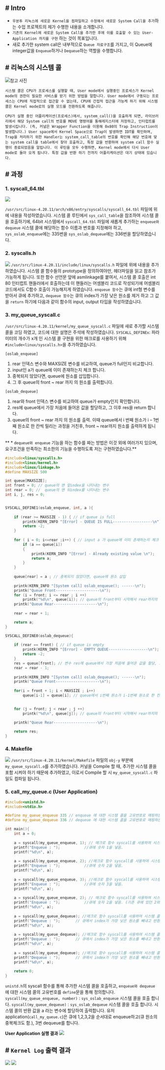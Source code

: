 ## # Intro
- `우분투 리눅스에 새로운 Kernel을 컴파일하고 수정해서 새로운 System Call을 추가`하는 수업 프로젝트의 제가 수행한 내용을 소개합니다.
- `기존의 Kernel에 새로운 System Call을 추가한 후에 이를 호출할 수 있는
User-Application 까지를 구현` 하는 것이 목표입니다.
- 새로 추가한 system call은 내부적으로 `Queue 자료구조`를 가지고, 이 Queue에 integer값을
`Enqueue`하거나 `Dequeue`하는 역할을 수행합니다.


## # 리눅스의 시스템 콜
![참고 사진](https://images.velog.io/images/ba159sal/post/fd062636-53ef-4e39-8a73-7a913a6ea765/fork-system-call.png)

`시스템 콜은 CPU가 프로세스를 실행할 때, User mode에서 실행중인 프로세스가 Kernel mode의 권한이 필요한 서비스를 받기 위한 방법을 말합니다. User mode에서 구동되는 프로세스는 CPU에 직접적으로 접근할 수 없는데, CPU에 간접적 접근을 가능케 하기 위해 시스템 콜은 Kernel mode로의 실행 모드를 전환하도록 해줍니다.`

`CPU가 실행 중인 어플리케이션(프로세스)에서, system_call()을 호출하게 되면, 라이브러리에서 해당 System call의 번호를 MOVE 명령어를 통해레지스터에 저장하고, 인터럽트를 발생시킵니다. (즉, 커널은 Wrapper Function을 이용해 0x80의 Trap Instruction이 발생합니다.) User space에서 Kernel Space으로 Trap이 발생하면 IDT를 확인하며, Trap을 처리하기 위한 Handler는 system_call_table의 번호를 확인해 해당 번호에 맞는 system call을 table에서 찾아 호출하고, 특정 값을 반환하여 system call 함수 실행이 종료되었음을 알립니다. 이 루틴을 모두 수행하면, Kernel mode에서 다시 User mode로 돌아 오게 됩니다. 특정 값을 반환 하기 전까지 어플리케이션은 대기 상태에 있습니다.`



## # 과정
### 1. syscall_64.tbl
![](https://images.velog.io/images/ba159sal/post/b782f8fe-3572-4ce8-bf9b-d61cf8a13bde/image.png)

`/usr/src/linux-4.20.11/arch/x86/entry/syscalls/syscall_64.tbl` 파일에 위에 내용을 작성하였습니다. 시스템 콜 루틴에서 `sys_call_table`을 참조하여 시스템 콜을 호출하기에, 64bit 시스템에서 `syscall_64.tbl` 파일에 새롭게 추가하는 `enqueue와 dequeue` 시스템 콜에 해당하는 함수 이름과 번호를 지정해야 하고, `sys_oslab_enqueue`에는 335번을 `sys_oslab_dequeue`에는 336번을 할당하였습니다.


### 2. syscalls.h
![](https://images.velog.io/images/ba159sal/post/fe05fa9b-e761-4148-8d47-fb2a07524276/image.png)
`/usr/src/linux-4.20.11/include/linux/syscalls.h` 파일에 위에 내용을 추가하였습니다.
시스템 콜 함수들의 prototype을 정의하여야만, 헤더파일을 읽고 참조가 가능하게 됩니다. 또한 함수 선언문 앞에 asmlinkage를 붙여서, 시스템 콜 호출은 int 80 인터럽트 핸들러에서 호출하는데 이 핸들러는 어셈블리 코드로 작성되기에 어셈블리 코드에서도 C함수 호출이 가능해지게 하였습니다.
`enqueue 함수`는 큐에 int형 변수를 받아서 큐에 추가하고,
`dequeue 함수`는 큐의 index가 가장 낮은 원소를 제거 하고 그 값을 `return` 하기에 
다음과 같이 함수의 input, output 타입을 작성하였습니다.

### 3. my_queue_syscall.c


`/usr/src/linux-4.20.11/kernel/my_queue_syscall.c` 파일에 새로 추가할 시스템 콜을 코딩 하였고, 코드에 대한 설명은 주석에 작성하였습니다.
`SYSCALL_DEFINEx`: 파라미터의 개수가 x개 인 시스템 콜 구현을 위한 매크로를 사용하기 위해 `#include<linux/syscalls.h>`을 추가하였습니다.

`[oslab_enqueue]`
1. rear 인덱스 변수와 MAXSIZE 변수를 비교하여, queue가 full인지 비교합니다.
2. input인 a가 queue에 이미 존재하는지 체크 합니다.
3. 중복되지 않았다면, queue에 원소를 삽입합니다.
4. 그 후 queue의 front ~ rear 까지 의 원소를 출력합니다.

`[oslab_dequeue]`
1. rear와 front 인덱스 변수를 비교하여 queue가 empty인지 확인합니다.
2. res에 queue에서 가장 처음에 들어온 값을 할당하고, 그 이후 res을 return 합니다.
3. queue의 front ~ rear 까지 의 원소를 출력. 이때 queue에서 i 번째 원소가 i – 1번째 원소로 한 칸씩 밀리는 과정을 거친후, front ~ rear까지 원소를 출력하게 됩니다.

** * `dequeue와 enqueue` 기능을 하는 함수를 짜는 방법은 이것 외에 여러가지 있으며, 요구조건을 만족하는 최소한의 기능을 수행하도록 저는 구현하였습니다.**

```c
#include<linux/syscalls.h>
#include<linux/kernel.h>
#include<linux/linkage.h>
#define MAXSIZE 500

int queue[MAXSIZE];
int front = 0; // queue의 맨 앞index을 나타내는 변수
int rear = 0; //  queue의 맨 뒤index를 나타내는 변수
int i, j, res = 0;


SYSCALL_DEFINE1(oslab_enqueue, int, a ){
	
	if (rear >= MAXSIZE - 1) { // if queue is full 
		printk(KERN_INFO "[Error] - QUEUE IS FULL------------------\n");
		return -2;
	}
	
	for ( i = 0; i<=rear ;i++) { // input a 가 queue에 이미 존재하는지 체크
		if (a == queue[i])
		{	
			printk(KERN_INFO "[Error] - Already existing value \n");
			return a;
		}
	}
	
	queue[rear] = a ; // 중복되지 않았다면, queue에 원소 삽입
	
	printk(KERN_INFO "[System call] oslab_enqueue(); ------\n");
	printk("Queue Front--------------------\n");
	for (i = front; i <= rear ; i ++)
		printk("%d\n", queue[i]); // queue의 front부터 시작해서 rear까지의 원소를 출력함.
	printk("Queue Rear--------------------\n");
	
	rear = rear + 1;

	return a;
}

SYSCALL_DEFINE0(oslab_dequeue){
	
	if (rear == front) { // if queue is empty
		printk(KERN_INFO "[Error] - EMPTY QUEUE------------------\n");
		return -2;
	}
	res = queue[front]; // 변수 res에 queue에서 가장 처음에 들어온 값을 할당, 그 후 return res
	rear = rear - 1;
	
	printk(KERN_INFO "[System call] oslab_dequeue(); ------\n");
	printk("Queue Front--------------------\n");
	
	for(i = front + 1; i < MAXSIZE ; i++)
		queue[i-1] = queue[i]; // queue에서 i번째 원소가 i-1번째 원소로 한 칸씩 밀림.

	
	for (j = front; j < rear ; j ++)
		printk("%d\n", queue[j]); // queue의 front부터 시작해서 rear까지의 원소를 출력함.
	
	printk("Queue Rear--------------------\n");

	return res;
}
```

### 4. Makefile
![](https://images.velog.io/images/ba159sal/post/1029389d-7876-43bc-b6e8-f0860ddc8fac/image.png)
`/usr/src/linux-4.20.11/kernel/Makefile` 파일의 `obj-y` 부분에 `my_queue_syscall.o`를 추가하였습니다. 커널을 Compile 할 때, 추가한 시스템 콜을 포함 시켜야 하기 때문에 추가하였고, 이로서 Compile 할 시 `my_queue_syscall.c` 파일도 컴파일 됩니다.


### 5. call_my_queue.c (User Application)
```c
#include<unistd.h>
#include<stdio.h>

#define my_queue_enqueue 335 // enqueue 에 대한 시스템 콜을 고유번호로 매핑하는 define
#define my_queue_dequeue 336 // dequeue 에 대한 시스템 콜을 고유번호로 매핑하는 define

int main(){
	int a = 0;
	
	a = syscall(my_queue_enqueue, 1); // 매크로 함수 syscall를 사용하여 시스템 콜을 호출함.
	printf("Enqueue : ");			//큐에 숫자 1을 넣음. 
	printf("%d\n", a);
	
	a = syscall(my_queue_enqueue, 2); //매크로 함수 syscall를 사용하여 시스템 콜을 호출함.
	printf("Enqueue : ");			//큐에 숫자 2을 넣음. 
	printf("%d\n", a);
	
	a = syscall(my_queue_enqueue, 3); //매크로 함수 syscall를 사용하여 시스템 콜을 호출함.
	printf("Enqueue : ");			//큐에 숫자 3을 넣음. 
	printf("%d\n", a);
	
	a = syscall(my_queue_enqueue, 2); // 매크로 함수 syscall를 사용하여 시스템 콜을 호출함.
	printf("Enqueue : ");			//큐에 숫자 2을 넣음. (기존 큐에 있던 2와 중복됨). 
	printf("%d\n", a);
	
	a = syscall(my_queue_dequeue); //매크로 함수 syscall를 사용하여 시스템 콜을 호출함.
	printf("Dequeue : ");		// 큐에서 index가 가장 낮은 원소를 빼내고 반환함. 
	printf("%d\n", a);
	
	a = syscall(my_queue_dequeue); //매크로 함수 syscall를 사용하여 시스템 콜을 호출함.
	printf("Dequeue : ");		// 큐에서 index가 가장 낮은 원소를 빼내고 반환함. 
	printf("%d\n", a);
	
	a = syscall(my_queue_dequeue); //매크로 함수 syscall를 사용하여 시스템 콜을 호출함.
	printf("Dequeue : ");		// 큐에서 index가 가장 낮은 원소를 빼내고 반환함. 
	printf("%d\n", a);
	
	return 0;
}
```

`unistd.h`의 syscall 함수를 통해 추가한 시스템 콜을 호출하고, 
`enqueue와 dequeue` 에 대한 시스템 콜의 고유번호를 `define`문을 통해 정의합니다.
`syscall(my_queue_enqueue, number)` : `sys_oslab_enqueue` 시스템 콜을 호출 합니다.
`syscall(my_queue_dequeue)` : `sys_oslab_dequeue` 시스템 콜을 호출 합니다.
시스템 콜의 반환 값을 a 라는 변수에 할당하여 출력합니다.
유저 application(`call_my_queue.c`)은 큐에 1,2,3,2을 순서대로 enqueue하고(큐 원소의 중복체크도 함.), 3번 dequeue를 합니다. 

**User Application 실행 결과**
![](https://images.velog.io/images/ba159sal/post/0233a602-2c50-408d-8179-862d8a374dd8/2021-05-19%2020;09;11.PNG)

## # `Kernel Log` 출력 결과
![](https://images.velog.io/images/ba159sal/post/69c4c3e9-da7e-41b4-8330-d8e1e284e9fd/%EC%BB%A4%EB%84%90%20%EB%A1%9C%EA%B7%B8%20%EC%B6%9C%EB%A0%A5%201.PNG)
![](https://images.velog.io/images/ba159sal/post/219aca60-5eb6-4026-b742-3041864acf86/%EC%BB%A4%EB%84%90%20%EB%A1%9C%EA%B7%B8%20%EC%B6%9C%EB%A0%A5%202.PNG)